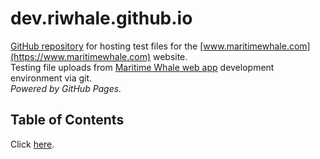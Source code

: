 # dev.riwhale.github.io
[GitHub repository](https://github.com/riwhale/dev.riwhale.github.io/) for hosting test files for the [www.maritimewhale.com](https://www.maritimewhale.com) website.
<br/>Testing file uploads from [Maritime Whale web app](https://github.com/maritime-whale/maritime-whale) development environment via git.
<br/>*Powered by GitHub Pages.*

## Table of Contents
Click [here](https://dev.riwhale.github.io/contents.html).
